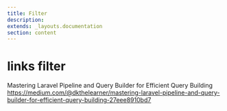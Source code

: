 ```yaml
---
title: Filter
description: 
extends: _layouts.documentation
section: content
---
```


# links filter

Mastering Laravel Pipeline and Query Builder for Efficient Query Building
https://medium.com/@dkthelearner/mastering-laravel-pipeline-and-query-builder-for-efficient-query-building-27eee8910bd7
